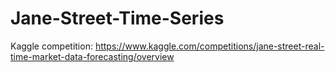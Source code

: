 # Jane-Street-Time-Series
Kaggle competition: https://www.kaggle.com/competitions/jane-street-real-time-market-data-forecasting/overview
